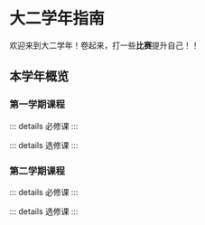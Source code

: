 <script setup>
import CourseButton from '../../.vitepress/components/CourseButton.vue';
</script>

# 大二学年指南

欢迎来到大二学年！卷起来，打一些**比赛**提升自己！！

## 本学年概览

### 第一学期课程

::: details 必修课
<CourseButton text="数据结构与算法" url="./courses/data-structures-and-algorithms" />
<CourseButton text="大学物理实验 B" url="./courses/college-physics-lab-b" />
<CourseButton text="概率论与数理统计 B" url="./courses/probability-and-statistics-b" />
<CourseButton text="计算机组成原理" url="./courses/computer-organization" />
<CourseButton text="大学物理 C" url="./courses/college-physics-c" />
<CourseButton text="形势与政策 Ⅲ" url="./courses/policy-iii" />
<CourseButton text="中国近现代史纲要" url="./courses/modern-chinese-history" />
<CourseButton text="大学生劳动教育 Ⅲ" url="./courses/labor-education-iii" />
<CourseButton text="大学英语 BⅢ" url="./courses/college-english-b3" />
<CourseButton text="大学体育 Ⅲ" url="./courses/college-sports-iii" />
:::

::: details 选修课
<CourseButton text="C#面向对象程序设计" url="./courses/csharp-oop" />
<CourseButton text="Matlab语言及应用" url="./courses/matlab" />
<CourseButton text="EDA技术" url="./courses/eda" />
:::

### 第二学期课程

::: details 必修课
<CourseButton text="编译原理" url="./courses/compiler-principles" />
<CourseButton text="计算机体系结构" url="./courses/computer-architecture" />
<CourseButton text="数据库概论" url="./courses/database-introduction" />
<CourseButton text="操作系统" url="./courses/operating-systems" />
<CourseButton text="创新创业基础" url="./courses/innovation-and-entrepreneurship" />
<CourseButton text="形势与政策 Ⅳ" url="./courses/policy-iv" />
<CourseButton text="大学英语 BⅣ" url="./courses/college-english-b4" />
<CourseButton text="大学体育 Ⅳ" url="./courses/college-sports-iv" />
<CourseButton text="大学生劳动教育 Ⅳ" url="./courses/labor-education-iv" />
<CourseButton text="马克思主义基本原理" url="./courses/marxism" />
:::

::: details 选修课
<CourseButton text="传感器原理与应用" url="./courses/sensor-principles" />
<CourseButton text="单片机原理与应用" url="./courses/micro-controller" />
<CourseButton text="算法设计与分析" url="./courses/algorithm-design" />
:::
